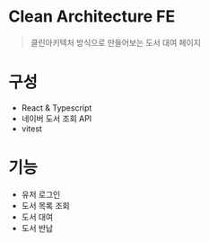 # Clean Architecture FE

> 클린아키텍처 방식으로 만들어보는 도서 대여 페이지

# 구성
- React & Typescript
- 네이버 도서 조회 API
- vitest

# 기능
- 유저 로그인
- 도서 목록 조회
- 도서 대여
- 도서 반납

